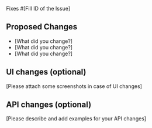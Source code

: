 Fixes #[Fill ID of the Issue]

## Proposed Changes

  - [What did you change?]
  - [What did you change?]
  - [What did you change?]

## UI changes (optional)

[Please attach some screenshots in case of UI changes]

## API changes (optional)

[Please describe and add examples for your API changes]
